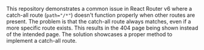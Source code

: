 This repository demonstrates a common issue in React Router v6 where a catch-all route (`path="/*"`) doesn't function properly when other routes are present. The problem is that the catch-all route always matches, even if a more specific route exists. This results in the 404 page being shown instead of the intended page.  The solution showcases a proper method to implement a catch-all route.